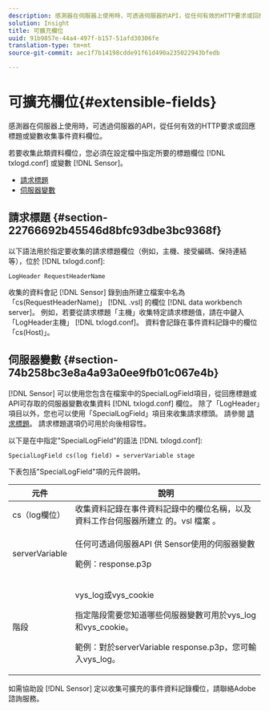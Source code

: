 ```yaml
---
description: 感測器在伺服器上使用時，可透過伺服器的API，從任何有效的HTTP要求或回應標題或變數收集事件資料欄位。
solution: Insight
title: 可擴充欄位
uuid: 91b9857e-44a4-497f-b157-51afd30306fe
translation-type: tm+mt
source-git-commit: aec1f7b14198cdde91f61d490a235022943bfedb

---
```



# 可擴充欄位{#extensible-fields}

感測器在伺服器上使用時，可透過伺服器的API，從任何有效的HTTP要求或回應標題或變數收集事件資料欄位。

若要收集此類資料欄位，您必須在設定檔中指定所要的標題欄位 [!DNL txlogd.conf] 或變數 [!DNL Sensor]。

* [請求標題](../../../home/c-snsr-ovrvw/c-evnt-data-rcd-flds/c-ex-flds.md#section-22766692b45546d8bfc93dbe3bc9368f)
* [伺服器變數](../../../home/c-snsr-ovrvw/c-evnt-data-rcd-flds/c-ex-flds.md#section-74b258bc3e8a4a93a0ee9fb01c067e4b)

## 請求標題 {#section-22766692b45546d8bfc93dbe3bc9368f}

以下語法用於指定要收集的請求標題欄位（例如，主機、接受編碼、保持連結等），位於 [!DNL txlogd.conf]:

```
LogHeader RequestHeaderName
```

收集的資料會記 [!DNL Sensor] 錄到由所建立檔案中名為「cs(RequestHeaderName)」 [!DNL .vsl] 的欄位 [!DNL data workbench server]。 例如，若要從請求標題「主機」收集特定請求標題值，請在中鍵入「LogHeader主機」 [!DNL txlogd.conf]。 資料會記錄在事件資料記錄中的欄位「cs(Host)」。

## 伺服器變數 {#section-74b258bc3e8a4a93a0ee9fb01c067e4b}

[!DNL Sensor] 可以使用您包含在檔案中的SpecialLogField項目，從回應標題或API可存取的伺服器變數收集資料 [!DNL txlogd.conf] 欄位。 除了「LogHeader」項目以外，您也可以使用「SpecialLogField」項目來收集請求標頭。 請參閱 [請求標題](../../../home/c-snsr-ovrvw/c-evnt-data-rcd-flds/c-ex-flds.md#section-22766692b45546d8bfc93dbe3bc9368f)。 請求標題選項仍可用於向後相容性。

以下是在中指定&quot;SpecialLogField&quot;的語法 [!DNL txlogd.conf]:

```
SpecialLogField cs(log field) = serverVariable stage
```

下表包括&quot;SpecialLogField&quot;項的元件說明。

<table id="table_053D5F34D56E4B15A85CA3B4FAD6E1B1"> 
 <thead> 
  <tr> 
   <th colname="col1" class="entry"> 元件 </th> 
   <th colname="col2" class="entry"> 說明 </th> 
  </tr> 
 </thead>
 <tbody> 
  <tr> 
   <td colname="col1"> cs（log欄位） </td> 
   <td colname="col2"> 收集資料記錄在事件資料記錄中的欄位名稱，以及資料工作台伺服器所建立 <span class="filepath"></span> 的。vsl <span class="keyword"> 檔案 </span>。 </td> 
  </tr> 
  <tr> 
   <td colname="col1"> serverVariable </td> 
   <td colname="col2"> <p>任何可透過伺服器API <span class="wintitle"> 供 </span> Sensor使用的伺服器變數 </p> <p>範例：response.p3p </p> </td> 
  </tr> 
  <tr> 
   <td colname="col1"> 階段 </td> 
   <td colname="col2"> <p>vys_log或vys_cookie </p> <p>指定階段需要您知道哪些伺服器變數可用於vys_log和vys_cookie。 </p> <p>範例：對於serverVariable response.p3p，您可輸入vys_log。 </p> </td> 
  </tr> 
 </tbody> 
</table>

如需協助設 [!DNL Sensor] 定以收集可擴充的事件資料記錄欄位，請聯絡Adobe諮詢服務。

